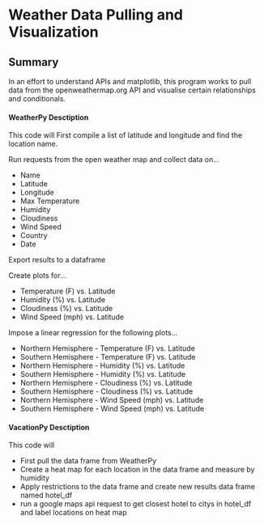 # Weather Data Pulling and Visualization

## Summary
In an effort to understand APIs and matplotlib, this program works to pull data from the openweathermap.org API and visualise certain relationships and conditionals.

#### WeatherPy Desctiption

This code will 
 First compile a list of latitude and longitude and find the location name.
 
 Run requests from the open weather map and collect data on...
   
   * Name
   * Latitude
   * Longitude
   * Max Temperature
   * Humidity
   * Cloudiness
   * Wind Speed
   * Country
   * Date
 
 Export results to a dataframe 
 
 Create plots for...
   
   * Temperature (F) vs. Latitude
   * Humidity (%) vs. Latitude
   * Cloudiness (%) vs. Latitude
   * Wind Speed (mph) vs. Latitude
 
 Impose a linear regression for the following plots...
   
   * Northern Hemisphere - Temperature (F) vs. Latitude
   * Southern Hemisphere - Temperature (F) vs. Latitude
   * Northern Hemisphere - Humidity (%) vs. Latitude
   * Southern Hemisphere - Humidity (%) vs. Latitude
   * Northern Hemisphere - Cloudiness (%) vs. Latitude
   * Southern Hemisphere - Cloudiness (%) vs. Latitude
   * Northern Hemisphere - Wind Speed (mph) vs. Latitude
   * Southern Hemisphere - Wind Speed (mph) vs. Latitude
   
  #### VacationPy Desctiption
  
  This code will
  
   * First pull the data frame from WeatherPy
   * Create a heat map for each location in the data frame and measure by humidity
   * Apply restrictions to the data frame and create new results data frame named hotel_df 
   * run a google maps api request to get closest hotel to citys in hotel_df and label locations on heat map
